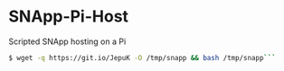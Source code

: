 # SNApp-Pi-Host
Scripted SNApp hosting on a Pi

```sh
$ wget -q https://git.io/JepuK -O /tmp/snapp && bash /tmp/snapp```
